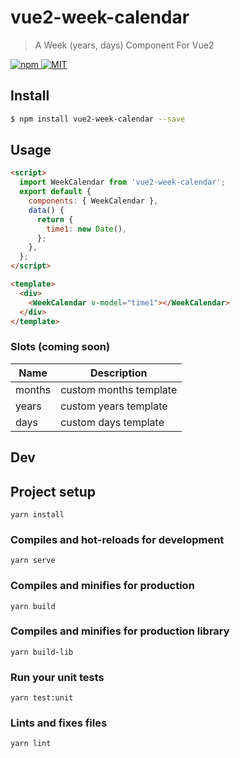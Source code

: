# vue2-week-calendar

> A Week (years, days) Component For Vue2
<a href="https://www.npmjs.com/package/vue2-week-calendar">
  <img src="https://img.shields.io/npm/v/vue2-week-calendar.svg" alt="npm">
</a>
<a href="LICENSE">
  <img src="https://img.shields.io/badge/License-MIT-yellow.svg" alt="MIT">
</a>

## Install

```bash
$ npm install vue2-week-calendar --save
```

## Usage

```html
<script>
  import WeekCalendar from 'vue2-week-calendar';
  export default {
    components: { WeekCalendar },
    data() {
      return {
        time1: new Date(),
      };
    },
  };
</script>

<template>
  <div>
    <WeekCalendar v-model="time1"></WeekCalendar>
  </div>
</template>
```

### Slots (coming soon)

| Name          | Description              |
| ------------- | ------------------------ |
| months        | custom months template   |
| years         | custom years template    |
| days          | custom days template     |

<!-- ## ChangeLog (coming soon)

[CHANGELOG](CHANGELOG.md) -->

<!-- ## One-time Donations

If you find this project useful, you can buy me a coffee

[Paypal Me](https://www.paypal.me/)

![donate](https://user-images.githubusercontent.com//.png) -->

<!-- ## License

[MIT](https://github.com/Inaztm/vue2-week-calendar/blob/main/LICENSE)

Copyright (c) 2021-present inaztm -->

## Dev

## Project setup
```
yarn install
```

### Compiles and hot-reloads for development
```
yarn serve
```

### Compiles and minifies for production
```
yarn build
```

### Compiles and minifies for production library
```
yarn build-lib
```

### Run your unit tests
```
yarn test:unit
```

### Lints and fixes files
```
yarn lint
```
